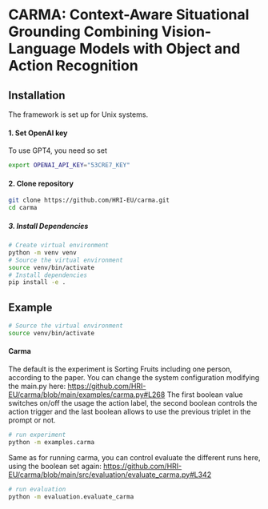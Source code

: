 # CARMA: Context-Aware Situational Grounding Combining Vision-Language Models with Object and Action Recognition

## Installation

The framework is set up for Unix systems.

#### 1. Set OpenAI key
To use GPT4, you need so set
```bash
export OPENAI_API_KEY="53CRE7_KEY"
```

#### 2. Clone repository
```bash
git clone https://github.com/HRI-EU/carma.git
cd carma
```

##### 3. Install Dependencies 

```bash
# Create virtual environment
python -m venv venv
# Source the virtual environment
source venv/bin/activate
# Install dependencies
pip install -e .
```

## Example

```bash
# Source the virtual environment
source venv/bin/activate
```

#### Carma
The default is the experiment is Sorting Fruits including one person, according to the paper.
You can change the system configuration modifying the main.py here: 
https://github.com/HRI-EU/carma/blob/main/examples/carma.py#L268
The first boolean value switches on/off the usage the action label, the second boolean controls the action trigger and 
the last boolean allows to use the previous triplet in the prompt or not.

``` bash
# run experiment
python -m examples.carma
```

Same as for running carma, you can control evaluate the different runs here, using the boolean set again:
https://github.com/HRI-EU/carma/blob/main/src/evaluation/evaluate_carma.py#L342

``` bash
# run evaluation
python -m evaluation.evaluate_carma
```